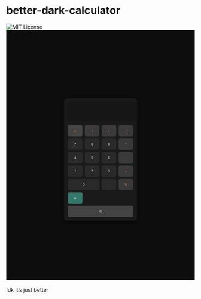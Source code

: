 # better-dark-calculator
![MIT License](https://img.shields.io/badge/license-MIT-green)
![preview](./preview.jpeg)

Idk it’s just better 
